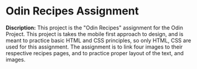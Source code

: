 
# Odin Recipes Assignment

**Discription:**
This project is the "Odin Recipes" assignment for the Odin Project. 
This project is takes the mobile first approach to design, and is meant to practice basic HTML and CSS principles, so only HTML, CSS are used for this assignment.
The assignment is to link four images to their respective recipes pages, and to practice proper layout of the text, and images. 




